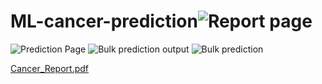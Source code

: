 # ML-cancer-prediction![Report page](https://github.com/Nanidodo/ML-cancer-prediction/assets/96429982/b7168070-a5bf-43f0-b476-e072a21d6f70)
![Prediction Page](https://github.com/Nanidodo/ML-cancer-prediction/assets/96429982/5ef4ee3e-6337-4e6c-89c5-e32e59d18916)
![Bulk prediction output](https://github.com/Nanidodo/ML-cancer-prediction/assets/96429982/242876bf-2d0f-419c-a4c6-5390ba778528)
![Bulk prediction](https://github.com/Nanidodo/ML-cancer-prediction/assets/96429982/44aa8478-e19c-4d83-bf71-2dacc3692c15)

[Cancer_Report.pdf](https://github.com/Nanidodo/ML-cancer-prediction/files/14926919/Cancer_Report.pdf)
